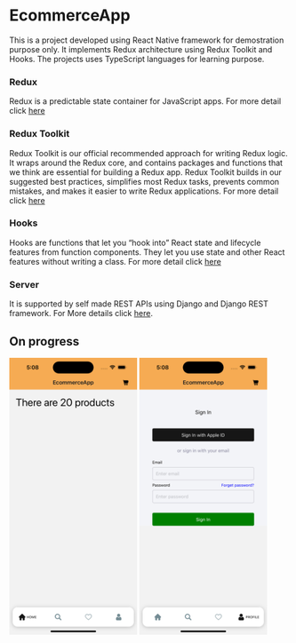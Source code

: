# EcommerceApp

This is a project developed using React Native framework for demostration purpose only. It implements Redux architecture using Redux Toolkit and Hooks. The projects uses TypeScript languages for learning purpose.

### Redux

Redux is a predictable state container for JavaScript apps. For more detail click [here](https://redux.js.org)

### Redux Toolkit
Redux Toolkit is our official recommended approach for writing Redux logic. It wraps around the Redux core, and contains packages and functions that we think are essential for building a Redux app. Redux Toolkit builds in our suggested best practices, simplifies most Redux tasks, prevents common mistakes, and makes it easier to write Redux applications. For more detail click [here](https://redux-toolkit.js.org)

### Hooks

Hooks are functions that let you “hook into” React state and lifecycle features from function components. They let you use state and other React features without writing a class. For more detail click [here](https://react.dev/reference/react)


### Server
It is supported by self made REST APIs using Django and Django REST framework. For More details click [here](https://github.com/NabinRai4017/MovieFoodServer).


## On progress
<p float="left">
  <img src="https://github.com/NabinRai4017/EcommerceApp/blob/main/images/home-page.png" width="230" height="499">
  <img src="https://github.com/NabinRai4017/EcommerceApp/blob/main/images/profile-page.png" width="230" height="499">
</p>

